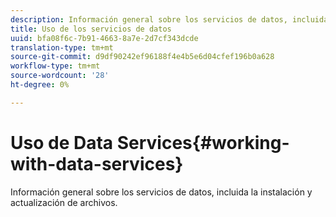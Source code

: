 ```yaml
---
description: Información general sobre los servicios de datos, incluida la instalación y actualización de archivos.
title: Uso de los servicios de datos
uuid: bfa08f6c-7b91-4663-8a7e-2d7cf343dcde
translation-type: tm+mt
source-git-commit: d9df90242ef96188f4e4b5e6d04cfef196b0a628
workflow-type: tm+mt
source-wordcount: '28'
ht-degree: 0%

---
```



# Uso de Data Services{#working-with-data-services}

Información general sobre los servicios de datos, incluida la instalación y actualización de archivos.

